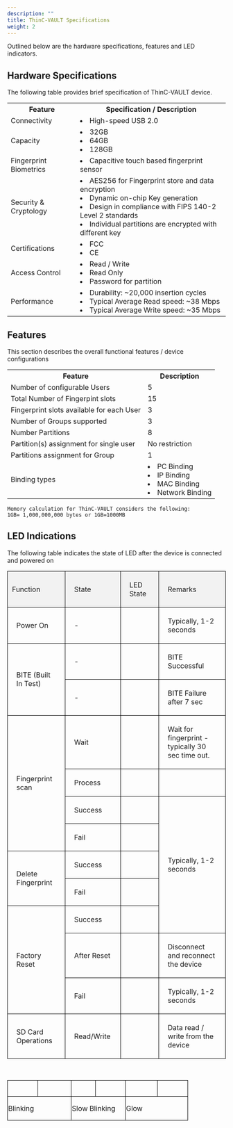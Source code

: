 ```yaml
---
description: ""
title: ThinC-VAULT Specifications
weight: 2
---
```


Outlined below are the hardware specifications, features and LED indicators. 

## Hardware Specifications

The following table provides brief specification of ThinC-VAULT device.

<table>
  <tr>
    <th>Feature</th>
    <th>Specification / Description</th>
    </tr>
  <tr>
    <td>Connectivity</td>
    <td><li>High-speed USB 2.0</td>

  </tr>
   <tr>
    <td>Capacity</td>
    <td><li>32GB<li> 64GB <li> 128GB</td>
  
  </tr>
  <tr>
    <td>Fingerprint Biometrics</td>
    <td><li>Capacitive touch based fingerprint sensor 
        </td>
    </tr>
   <tr>
    <td>Security & Cryptology </td>
    <td><li> AES256 for Fingerprint store and data encryption </li>
<li>Dynamic on-chip Key generation </li>
<li>Design in compliance with FIPS 140-2 Level 2 standards </li>
<li>Individual partitions are encrypted with different key</li></td>
   
  </tr>
    <tr>
    <td>Certifications</td>
    <td><li> FCC
        <li>CE
    </td>
  </tr>
   <tr>
      <td>Access Control</td>
      <td><li>Read / Write
          <li>Read Only
          <li>Password for partition</td>
    </tr>
       <tr>
    <td>Performance</td>
    <td><li>Durability: ~20,000 insertion cycles
        <li>Typical Average Read speed: ~38 Mbps
        <li>Typical Average Write speed: ~35 Mbps </td>
  </tr>
</table>


## Features

This section describes the overall functional features / device configurations

<table>
  <tr>
    <th>Feature</th>
    <th>Description</th>
    </tr>
  <tr>
    <td>Number of configurable Users</td>
    <td>5</td>
  </tr>
  <tr>
    <td>Total Number of Fingerpint slots</td>
    <td>15</td>
  </tr>
   <tr>
    <td>Fingerprint slots available for each User  </td>
    <td>3</td>
  </tr>
  <tr>
    <td>Number of Groups supported</td>
    <td>3</td>
  </tr>
   <tr>
    <td>Number Partitions</td>
    <td>8</td>
  </tr>
    <tr>
    <td>Partition(s) assignment for single user</td>
    <td>No restriction</td>
  </tr>
    <tr>
        <td>Partitions assignment for Group</td>
        <td>1</td>
    </tr>
    <tr>
        <td>Binding types</td>
            <td>
                <li>PC Binding
                <li>IP Binding
                <li>MAC Binding
                <li>Network Binding
            </td>
    </tr>
</table>

~~~
Memory calculation for ThinC-VAULT considers the following:
1GB= 1,000,000,000 bytes or 1GB=1000MB
~~~

## LED Indications

The following table indicates the state of LED after the device is connected and powered on


<table>
<tr>
<td width="121" valign="middle" style="border-width : 1px; border-color: #000000; border-style: solid; padding: 2px 10px; background-color: #f2f2f2;"><p class="rvps4"><span class="rvts15">Function</span></p>
</td>
<td width="95" valign="middle" style="border-width : 1px; border-color: #000000; border-style: solid; padding: 5px 20px; background-color: #f2f2f2;"><p class="rvps4"><span class="rvts15">State</span></p>
</td>
<td width="64" valign="middle" style="border-width : 1px; border-color: #000000; border-style: solid; padding: 5px 20px; background-color: #f2f2f2;"><p class="rvps4"><span class="rvts15">LED State</span></p>

</td>
<td width="197" valign="middle" style="border-width : 1px; border-color: #000000; border-style: solid; padding: 5px 20px; background-color: #f2f2f2;"><p class="rvps4"><span class="rvts15">Remarks</span></p>
</td>
</tr>
<tr valign="top">
<td width="121" valign="middle" style="border-width : 1px; border-color: #000000; border-style: solid; padding: 5px 20px;"><p class="rvps8"><span class="rvts15">Power On</span></p>
</td>
<td width="95" valign="middle" style="border-width : 1px; border-color: #000000; border-style: solid; padding: 5px 20px;"><p class="rvps8"><span class="rvts15">-</span></p>
</td>
<td width="64" valign="middle" style="border-width : 1px; border-color: #000000; border-style: solid; padding: 5px 20px;"><p class="rvps4"><img alt="" style="padding : 1px; margin : 0px 20px;" src="lib/GLOW PINK.png"></p>
</td>
<td width="197" valign="middle" style="border-width : 1px; border-color: #000000; border-style: solid; padding: 5px 20px;"><p class="rvps8"><span class="rvts15">Typically, 1-2 seconds</span></p>
</td>
</tr>
<tr valign="top">
<td rowspan="2" width="121" valign="middle" style="border-width : 1px; border-color: #000000; border-style: solid; padding: 5px 20px;"><p class="rvps8"><span class="rvts15">BITE (Built In Test)</span></p>
</td>
<td width="95" valign="middle" style="border-width : 1px; border-color: #000000; border-style: solid; padding: 5px 20px;"><p class="rvps8"><span class="rvts15">-</span></p>
</td>
<td width="64" valign="middle" style="border-width : 1px; border-color: #000000; border-style: solid; padding: 5px 20px;"><p class="rvps4"><img alt="" style="padding : 1px; margin : 0px 20px;" src="lib/BLUE BLINKING.png"></p>
</td>
<td width="197" valign="middle" style="border-width : 1px; border-color: #000000; border-style: solid; padding: 5px 20px;"><p class="rvps8"><span class="rvts15">BITE Successful </span></p>
</td>
</tr>
<tr valign="top">
<td width="95" height="23" valign="middle" style="border-width : 1px; border-color: #000000; border-style: solid; padding: 5px 20px;"><p class="rvps8"><span class="rvts15">-</span></p>
</td>
<td width="64" height="23" valign="middle" style="border-width : 1px; border-color: #000000; border-style: solid; padding: 5px 20px;"><p class="rvps4"><img alt="" style="padding : 1px; margin : 0px 20px;" src="lib/GLOW RED.png"></p>
</td>
<td width="197" height="23" valign="middle" style="border-width : 1px; border-color: #000000; border-style: solid; padding: 5px 20px;"><p class="rvps8"><span class="rvts15">BITE Failure after 7 sec</span></p>
</td>
</tr>
<tr valign="top">
<td rowspan="4" width="121" valign="middle" style="border-width : 1px; border-color: #000000; border-style: solid; padding: 5px 20px;"><p class="rvps8"><span class="rvts15">Fingerprint scan</span></p>
</td>
<td width="95" height="31" valign="middle" style="border-width : 1px; border-color: #000000; border-style: solid; padding: 5px 20px;"><p class="rvps8"><span class="rvts15">Wait</span></p>
</td>
<td width="64" height="31" valign="middle" style="border-width : 1px; border-color: #000000; border-style: solid; padding: 5px 20px;"><p class="rvps4"><img alt="" style="padding : 1px; margin : 0px 20px;" src="lib/GLOW PINK.png"></p>
</td>
<td width="197" height="31" valign="middle" style="border-width : 1px; border-color: #000000; border-style: solid; padding: 5px 20px;"><p class="rvps8"><span class="rvts15">Wait for fingerprint - typically 30 sec time out. </span></p>
</td>
</tr>
<tr valign="top">
<td width="95" height="37" valign="middle" style="border-width : 1px; border-color: #000000; border-style: solid; padding: 5px 20px;"><p class="rvps8"><span class="rvts15">Process</span></p>
</td>
<td width="64" height="37" valign="middle" style="border-width : 1px; border-color: #000000; border-style: solid; padding: 5px 20px;"><p class="rvps4"><img alt="" style="padding : 1px; margin : 0px 20px;" src="lib/SLOW BLINKING BLUE.png"></p>
</td>
<td width="197" height="37" valign="middle" style="border-width : 1px; border-color: #000000; border-style: solid; padding: 5px 20px;"><p class="rvps8"><span class="rvts15"><br/></span></p>
</td>
</tr>
<tr valign="top">
<td width="95" height="33" valign="middle" style="border-width : 1px; border-color: #000000; border-style: solid; padding: 5px 20px;"><p class="rvps8"><span class="rvts15">Success</span></p>
</td>
<td width="64" height="33" valign="middle" style="border-width : 1px; border-color: #000000; border-style: solid; padding: 5px 20px;"><p class="rvps4"><img alt="" style="margin : 0px 20px;" src="lib/BLUE BLINKING.png"></p>
</td>
<td rowspan="5" width="197" height="12" valign="middle" style="border-width : 1px; border-color: #000000; border-style: solid; padding: 5px 20px;"><p class="rvps8"><span class="rvts15">Typically, 1-2 seconds</span></p>
</td>
</tr>
<tr valign="top">
<td width="95" height="30" valign="middle" style="border-width : 1px; border-color: #000000; border-style: solid; padding: 5px 20px;"><p class="rvps8"><span class="rvts15">Fail</span></p>
</td>
<td width="64" height="30" valign="middle" style="border-width : 1px; border-color: #000000; border-style: solid; padding: 5px 20px;"><p class="rvps4"><img alt="" style="padding : 1px; margin : 0px 20px;" src="lib/RED BLINKING.png"></p>
</td>
</tr>
<tr valign="top">
<td rowspan="2" width="121" valign="middle" style="border-width : 1px; border-color: #000000; border-style: solid; padding: 5px 20px;"><p class="rvps8"><span class="rvts15">Delete Fingerprint</span></p>
</td>
<td width="95" valign="middle" style="border-width : 1px; border-color: #000000; border-style: solid; padding: 5px 20px;"><p class="rvps8"><span class="rvts15">Success</span></p>
</td>
<td width="64" valign="middle" style="border-width : 1px; border-color: #000000; border-style: solid; padding: 5px 20px;"><p class="rvps4"><img alt="" style="padding : 1px; margin : 0px 20px;" src="lib/BLUE BLINKING.png"></p>
</td>
</tr>
<tr valign="top">
<td width="95" valign="middle" style="border-width : 1px; border-color: #000000; border-style: solid; padding: 5px 20px;"><p class="rvps8"><span class="rvts15">Fail</span></p>
</td>
<td width="64" valign="middle" style="border-width : 1px; border-color: #000000; border-style: solid; padding: 5px 20px;"><p class="rvps4"><img alt="" style="padding : 1px; margin : 0px 20px;" src="lib/RED BLINKING.png"></p>
</td>
</tr>
<tr valign="top">
<td rowspan="3" width="121" valign="middle" style="border-width : 1px; border-color: #000000; border-style: solid; padding: 5px 20px;"><p class="rvps8"><span class="rvts15">Factory Reset</span></p>
</td>
<td width="95" valign="middle" style="border-width : 1px; border-color: #000000; border-style: solid; padding: 5px 20px;"><p class="rvps8"><span class="rvts15">Success</span></p>
</td>
<td width="64" valign="middle" style="border-width : 1px; border-color: #000000; border-style: solid; padding: 5px 20px;"><p class="rvps4"><img alt="" style="padding : 1px; margin : 0px 20px;" src="lib/BLUE BLINKING.png"></p>
</td>
</tr>
<tr valign="top">
<td width="95" valign="middle" style="border-width : 1px; border-color: #000000; border-style: solid; padding: 5px 20px;"><p class="rvps8"><span class="rvts15">After Reset</span></p>
</td>
<td width="64" valign="middle" style="border-width : 1px; border-color: #000000; border-style: solid; padding: 5px 20px;"><p class="rvps4"><img alt="" style="padding : 1px; margin : 0px 20px;" src="lib/RED BLINKING.png"></p>
</td>
<td width="197" valign="middle" style="border-width : 1px; border-color: #000000; border-style: solid; padding: 5px 20px;"><p class="rvps8"><span class="rvts15">Disconnect and reconnect the device</span></p>
</td>
</tr>
<tr valign="top">
<td width="95" height="24" valign="middle" style="border-width : 1px; border-color: #000000; border-style: solid; padding: 5px 20px;"><p class="rvps8"><span class="rvts15">Fail</span></p>
</td>
<td width="64" height="24" valign="middle" style="border-width : 1px; border-color: #000000; border-style: solid; padding: 5px 20px;"><p class="rvps4"><img alt="" style="padding : 1px; margin : 0px 20px;" src="lib/SLOW BLINKING PINK.png"></p>
</td>
<td width="197" height="24" valign="middle" style="border-width : 1px; border-color: #000000; border-style: solid; padding: 5px 20px;"><p class="rvps8"><span class="rvts15">Typically, 1-2 seconds</span></p>
</td>
</tr>
<tr valign="top">
<td width="121" valign="middle" style="border-width : 1px; border-color: #000000; border-style: solid; padding: 5px 20px;"><p class="rvps8"><span class="rvts15">SD Card Operations</span></p>
</td>
<td width="95" height="24" valign="middle" style="border-width : 1px; border-color: #000000; border-style: solid; padding: 5px 20px;"><p class="rvps8"><span class="rvts15">Read/Write</span></p>
</td>
<td width="64" height="24" valign="middle" style="border-width : 1px; border-color: #000000; border-style: solid; padding: 5px 20px;"><p class="rvps4"><img alt="" style="padding : 1px; margin : 0px 20px;" src="lib/SLOW BLINKING BLUE.png"></p>
</td>
<td width="197" height="24" valign="middle" style="border-width : 1px; border-color: #000000; border-style: solid; padding: 5px 20px;"><p class="rvps8"><span class="rvts15">Data read / write from the device </span></p>
</td>
</tr>
</table>
</div>
<p class="rvps8"><span class="rvts15"><br/></span></p>
<div class="rvps8"><table width="500" border="1" cellpadding="1" cellspacing="-1" style="border-width: 0px; border-collapse: collapse;">
<tr valign="middle">
<td width="66" valign="middle" style="border-width : 1px; border-color: #000000; border-style: solid; padding: 1px;"><p class="rvps3"><img alt="" style="padding : 1px;" src="lib/BLUE BLINKING.png"></p>
</td>
<td width="73" valign="middle" style="border-width : 1px; border-color: #000000; border-style: solid; padding: 1px;"><p class="rvps3"><img alt="" style="padding : 1px;" src="lib/RED BLINKING.png"></p>
</td>
<td width="52" valign="middle" style="border-width : 1px; border-color: #000000; border-style: solid; padding: 1px;"><p class="rvps3"><img alt="" style="padding : 1px;" src="lib/SLOW BLINKING BLUE.png"></p>
</td>
<td width="65" valign="middle" style="border-width : 1px; border-color: #000000; border-style: solid; padding: 1px;"><p class="rvps3"><img alt="" style="padding : 1px;" src="lib/SLOW BLINKING RED.png"></p>
</td>
<td width="71" valign="middle" style="border-width : 1px; border-color: #000000; border-style: solid; padding: 1px;"><p class="rvps3"><img alt="" style="padding : 1px;" src="lib/GLOW PINK.png"></p>
</td>
<td width="67" valign="middle" style="border-width : 1px; border-color: #000000; border-style: solid; padding: 1px;"><p class="rvps3"><img alt="" style="padding : 1px;" src="lib/GLOW RED.png"></p>
</td>
</tr>
<tr valign="middle">
<td colspan="2" width="144" valign="middle" style="border-width : 1px; border-color: #000000; border-style: solid; padding: 1px;"><p class="rvps3"><span class="rvts12">Blinking</span></p>
</td>
<td colspan="2" width="122" valign="middle" style="border-width : 1px; border-color: #000000; border-style: solid; padding: 1px;"><p class="rvps3"><span class="rvts12">Slow Blinking</span></p>
</td>
<td colspan="2" width="110" valign="middle" style="border-width : 1px; border-color: #000000; border-style: solid; padding: 1px;"><p class="rvps3"><span class="rvts12">Glow</span></p>
</td>
</tr>
</table>
